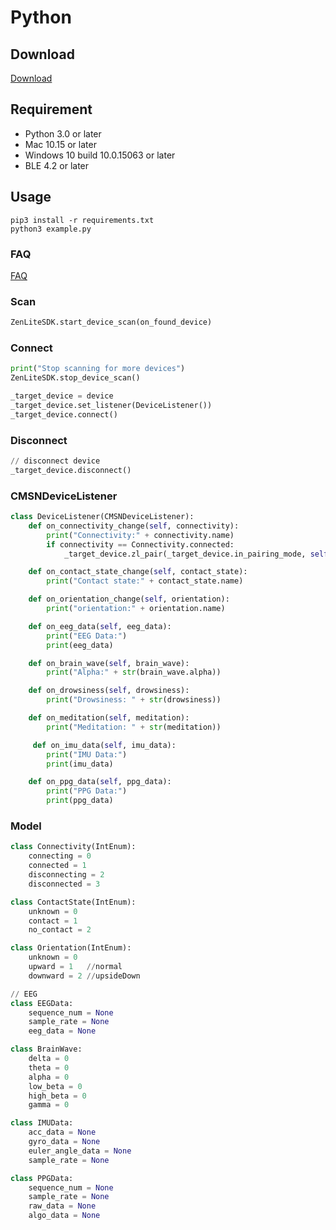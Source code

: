 # Python

## Download

[Download](<https://oss.brainco.cn/universal/zenlite-sdk-prebuild/python/1.0.0/python-example.zip>)

## Requirement

- Python 3.0 or later
- Mac 10.15 or later
- Windows 10 build 10.0.15063 or later
- BLE 4.2 or later

## Usage

```text
pip3 install -r requirements.txt
python3 example.py
```

### FAQ

[FAQ](en/faq.md)

### Scan

```python
ZenLiteSDK.start_device_scan(on_found_device)
```

### Connect

```python
print("Stop scanning for more devices")
ZenLiteSDK.stop_device_scan()

_target_device = device
_target_device.set_listener(DeviceListener())
_target_device.connect()
```

### Disconnect

```python
// disconnect device
_target_device.disconnect()
```

### CMSNDeviceListener

```python
class DeviceListener(CMSNDeviceListener):
    def on_connectivity_change(self, connectivity):
        print("Connectivity:" + connectivity.name)
        if connectivity == Connectivity.connected:
            _target_device.zl_pair(_target_device.in_pairing_mode, self.on_pair_response)

    def on_contact_state_change(self, contact_state):
        print("Contact state:" + contact_state.name)

    def on_orientation_change(self, orientation):
        print("orientation:" + orientation.name)

    def on_eeg_data(self, eeg_data):
        print("EEG Data:")
        print(eeg_data)

    def on_brain_wave(self, brain_wave):
        print("Alpha:" + str(brain_wave.alpha))

    def on_drowsiness(self, drowsiness):
        print("Drowsiness: " + str(drowsiness))

    def on_meditation(self, meditation):
        print("Meditation: " + str(meditation))

     def on_imu_data(self, imu_data):
        print("IMU Data:")
        print(imu_data)

    def on_ppg_data(self, ppg_data):
        print("PPG Data:")
        print(ppg_data)      
```

### Model

```python
class Connectivity(IntEnum):
    connecting = 0
    connected = 1
    disconnecting = 2
    disconnected = 3

class ContactState(IntEnum):
    unknown = 0
    contact = 1
    no_contact = 2

class Orientation(IntEnum):
    unknown = 0
    upward = 1   //normal
    downward = 2 //upsideDown

// EEG
class EEGData:
    sequence_num = None
    sample_rate = None
    eeg_data = None

class BrainWave:
    delta = 0
    theta = 0
    alpha = 0
    low_beta = 0
    high_beta = 0
    gamma = 0

class IMUData:
    acc_data = None
    gyro_data = None
    euler_angle_data = None
    sample_rate = None

class PPGData:
    sequence_num = None
    sample_rate = None
    raw_data = None
    algo_data = None    
```
